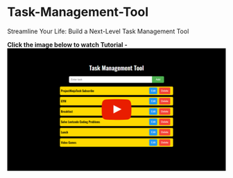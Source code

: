 # Task-Management-Tool
Streamline Your Life: Build a Next-Level Task Management Tool

<b>Click the image below to watch Tutorial -</b>
[![IMAGE ALT TEXT HERE](https://github.com/projectninjatech/Task-Management-Tool/blob/main/task.png)](https://youtu.be/0TEmYmSBCFM)
